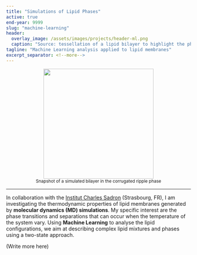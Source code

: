 ```yaml
---
title: "Simulations of Lipid Phases"
active: true
end-year: 9999
slug: "machine-learning"
header:
  overlay_image: /assets/images/projects/header-ml.png
  caption: "Source: tessellation of a lipid bilayer to highlight the phases of each lipid"
tagline: "Machine Learning analysis applied to lipid membranes"
excerpt_separator: <!--more-->
---
```



<center><img src="{{ site.url }}{{ site.baseurl }}/assets/images/projects/image-ml.png" width='300' height='300'/></center>
<center><sub>Snapshot of a simulated bilayer in the corrugated ripple phase</sub></center>

<hr>

In collaboration with the [Institut Charles Sadron](https://www.ics-cnrs.unistra.fr) (Strasbourg, FR), I am investigating the thermodynamic
properties of lipid membranes generated by **molecular dynamics (MD) simulations**. My specific interest are the phase transitions and separations
that can occur when the temperature of the system vary. Using **Machine Learning** to analyse the lipid configurations, we aim at describing
complex lipid mixtures and phases using a two-state approach.

<!--more-->

(Write more here)
